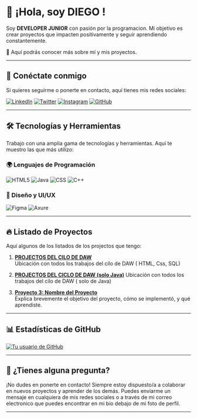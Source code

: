 # 👋 ¡Hola, soy DIEGO !

Soy **DEVELOPER JUNIOR** con pasión por la programacion. Mi objetivo es crear proyectos que impacten positivamente y seguir aprendiendo constantemente. 

🌱 Aquí podrás conocer más sobre mí y mis proyectos.

---

## 📣 Conéctate conmigo

Si quieres seguirme o ponerte en contacto, aquí tienes mis redes sociales:

[![LinkedIn](https://img.shields.io/badge/LinkedIn-0077B5?style=flat&logo=linkedin&logoColor=white)](https://www.linkedin.com/in/tu-url)
[![Twitter](https://img.shields.io/badge/Twitter-1DA1F2?style=flat&logo=twitter&logoColor=white)](https://twitter.com/DIEGUSPLAY12)
[![Instagram](https://img.shields.io/badge/Instagram-E4405F?style=flat&logo=instagram&logoColor=white)](https://instagram.com/diegusplay_12)
[![GitHub](https://img.shields.io/badge/GitHub-181717?style=flat&logo=github&logoColor=white)](https://github.com/DIEGUSPLAY12)


---

## 🛠️ Tecnologías y Herramientas

Trabajo con una amplia gama de tecnologías y herramientas. Aquí te muestro las que más utilizo:

### 🌍 Lenguajes de Programación

![HTML5](https://img.shields.io/badge/HTML5-FF8000?style=flat&logo=Color=white)
![Java](https://img.shields.io/badge/Java-F7DF1E?style=flat&logo=java&logoColor=black)
![CSS](https://img.shields.io/badge/CSS-007396?style=flat&logo=java&logoColor=white)
![C++](https://img.shields.io/badge/C++-008F39?style=flat&logo=java&logoColor=black)


### 🎨 Diseño y UI/UX

![Figma](https://img.shields.io/badge/Figma-F24E1E?style=flat&logo=figma&logoColor=white)
![Axure](https://img.shields.io/badge/Axure-007396?style=flat&logo=Axure&logoColor=white)

---

## 🔥 Listado de Proyectos

Aquí algunos de los listados de los projectos que tengo:

1. **[PROJECTOS DEL CILO DE DAW](https://github.com/DIEGUSPLAY12/MIS_PROJECTOS)**  
   Ubicación con todos los trabajos del cilo de DAW ( HTML, Css, SQL)
   
2. **[PROJECTOS DEL CICLO DE DAW (solo Java)](https://github.com/DIEGUSPLAY12/ONLY_JAVA)**
    Ubicación con todos los trabajos del cilo de DAW ( solo de Java) 

4. **[Proyecto 3: Nombre del Proyecto](enlace-al-proyecto)**  
   Explica brevemente el objetivo del proyecto, cómo se implementó, y qué aprendiste.

---

## 📊 Estadísticas de GitHub

[![Tu usuario de GitHub](https://github-readme-stats.vercel.app/api?username=DIEGUSPLAY12&show_icons=true&count_private=true&theme=radical)](https://github.com/DIEGUSPLAY12)

---

## 📩 ¿Tienes alguna pregunta?

¡No dudes en ponerte en contacto! Siempre estoy dispuesto/a a colaborar en nuevos proyectos y aprender de los demás. Puedes enviarme un mensaje en cualquiera de mis redes sociales o a través de mi correo electronico que puedes enconttrar en mi bio debajo de mi foto de perfil.

---

